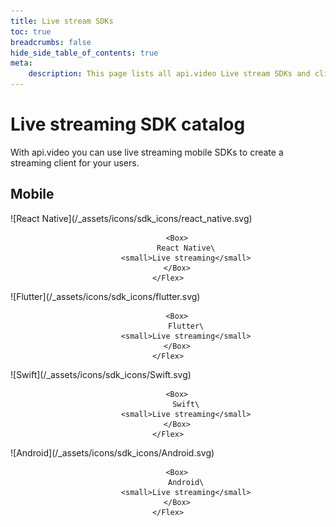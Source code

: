 ```yaml
---
title: Live stream SDKs
toc: true
breadcrumbs: false
hide_side_table_of_contents: true
meta: 
    description: This page lists all api.video Live stream SDKs and client libraries for React Native, Flutter, Swift, and Android.
---
```


# Live streaming SDK catalog

With api.video you can use live streaming mobile SDKs to create a streaming client for your users.

## Mobile

<Grid cols="2" gap="3">
<Card href="././react-native-livestream-component.md" pad="0">
    <Flex gap="2" pad="2" align="center">
        <Box>![React Native](/_assets/icons/sdk_icons/react_native.svg)</Box>

        <Box>
            React Native\
            <small>Live streaming</small>
        </Box>
    </Flex>
</Card>

<Card href="././apivideo-flutter-livestream.md" pad="0">
    <Flex gap="2" pad="2" align="center">
        <Box>![Flutter](/_assets/icons/sdk_icons/flutter.svg)</Box>

        <Box>
            Flutter\
            <small>Live streaming</small>
        </Box>
    </Flex>
</Card>

<Card href="././swift-livestream-library.md" pad="0">
    <Flex gap="2" pad="2" align="center">
        <Box>![Swift](/_assets/icons/sdk_icons/Swift.svg)</Box>

        <Box>
            Swift\
            <small>Live streaming</small>
        </Box>
    </Flex>
</Card>

<Card href="././apivideo-android-livestream-module.md" pad="0">
    <Flex gap="2" pad="2" align="center">
        <Box>![Android](/_assets/icons/sdk_icons/Android.svg)</Box>

        <Box>
            Android\
            <small>Live streaming</small>
        </Box>
    </Flex>
</Card>
</Grid>